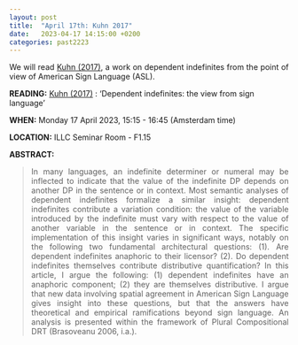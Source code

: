 ```yaml
---
layout: post
title:  "April 17th: Kuhn 2017" 
date:   2023-04-17 14:15:00 +0200
categories: past2223
---
```


<p style="text-align: justify;">
We will read <a href="https://academic.oup.com/jos/article-abstract/34/3/407/3855645" target="_blank" rel="noopener noreferrer">Kuhn (2017)</a>, a work on dependent indefinites from the point of view of American Sign Language (ASL).</p>

<b> READING:</b> <a href="https://academic.oup.com/jos/article-abstract/34/3/407/3855645" target="_blank" rel="noopener noreferrer">Kuhn (2017)</a> : ‘Dependent indefinites: the view from sign language’

<b> WHEN:</b>  Monday 17 April 2023, 15:15 - 16:45 (Amsterdam time)

<b> LOCATION:</b> ILLC Seminar Room - F1.15

<b> ABSTRACT: </b>

<blockquote>
<p style="text-align: justify;">
In many languages, an indefinite determiner or numeral may be inflected to indicate that the value of the indefinite DP depends on another DP in the sentence or in context. Most semantic analyses of dependent indefinites formalize a similar insight: dependent indefinites contribute a variation condition: the value of the variable introduced by the indefinite must vary with respect to the value of another variable in the sentence or in context. The specific implementation of this insight varies in significant ways, notably on the following two fundamental architectural questions: (1). Are dependent indefinites anaphoric to their licensor? (2). Do dependent indefinites themselves contribute distributive quantification? In this article, I argue the following: (1) dependent indefinites have an anaphoric component; (2) they are themselves distributive. I argue that new data involving spatial agreement in American Sign Language gives insight into these questions, but that the answers have theoretical and empirical ramifications beyond sign language. An analysis is presented within the framework of Plural Compositional DRT (Brasoveanu 2006, i.a.).
</blockquote>

